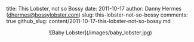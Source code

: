 title: This Lobster, not so Bossy
date: 2011-10-17
author: Danny Hermes (dhermes@bossylobster.com)
slug: this-lobster-not-so-bossy
comments: true
github_slug: content/2011-10-17-this-lobster-not-so-bossy.md

<div markdown="1" style="text-align: center;">
  ![Baby Lobster](/images/baby_lobster.jpg)
</div>
